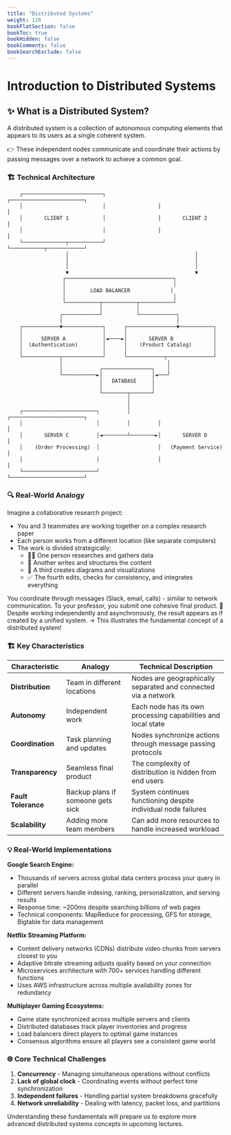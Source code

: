 ```yaml
---
title: "Distributed Systems"    
weight: 120
bookFlatSection: false
bookToc: true
bookHidden: false
bookComments: false   
bookSearchExclude: false
---
```

# Introduction to Distributed Systems

## ✨ What is a Distributed System?

A distributed system is a collection of autonomous computing elements that appears to its users as a single coherent system.

👉 These independent nodes communicate and coordinate their actions by passing messages over a network to achieve a common goal.

### 🏗️ Technical Architecture

```
    ┌──────────────────────────┐                 ┌────────────────────────┐
    │                          │                 │                        │
    │       CLIENT 1           │                 │       CLIENT 2         │
    │                          │                 │                        │
    └──────────────┬───────────┘                 └───────────┬────────────┘
                   │                                         │
                   │                                         │
                   │                                         │
                   ▼                                         ▼
                  ┌───────────────────────────────────┐
                  │                                   │
                  │        LOAD BALANCER             │
                  │                                   │
                  └───────────┬───────────┬───────────┘
                              │           │
                 ┌────────────┘           └────────────┐
                 │                                     │
    ┌────────────▼─────────────┐      ┌────────────────▼───────────┐
    │                          │      │                            │
    │      SERVER A            │◄────►│       SERVER B             │
    │  (Authentication)        │      │    (Product Catalog)       │
    │                          │      │                            │
    └────────────┬─────────────┘      └────────────┬───────────────┘
                 │                                  │
                 │            ┌────────────────┐    │
                 └───────────►│                │◄───┘
                              │   DATABASE     │
                              │                │
                              └────────┬───────┘
                                       │
                                       │
    ┌────────────────────────┐         │         ┌────────────────────────┐
    │                        │         │         │                        │
    │       SERVER C         │◄────────┴────────►│       SERVER D         │
    │    (Order Processing)  │                   │   (Payment Service)    │
    │                        │                   │                        │
    └────────────────────────┘                   └────────────────────────┘
```

### 🔍 Real-World Analogy

Imagine a collaborative research project:
- You and 3 teammates are working together on a complex research paper
- Each person works from a different location (like separate computers)
- The work is divided strategically:
  - 👨‍💻 One person researches and gathers data
  - 📝 Another writes and structures the content
  - 🎨 A third creates diagrams and visualizations
  - ✅ The fourth edits, checks for consistency, and integrates everything

You coordinate through messages (Slack, email, calls) - similar to network communication.
To your professor, you submit one cohesive final product.
🔵 Despite working independently and asynchronously, the result appears as if created by a unified system.
→ This illustrates the fundamental concept of a distributed system!

### 🏗️ Key Characteristics

| Characteristic | Analogy | Technical Description |
|----------------|---------|----------------------|
| **Distribution** | Team in different locations | Nodes are geographically separated and connected via a network |
| **Autonomy** | Independent work | Each node has its own processing capabilities and local state |
| **Coordination** | Task planning and updates | Nodes synchronize actions through message passing protocols |
| **Transparency** | Seamless final product | The complexity of distribution is hidden from end users |
| **Fault Tolerance** | Backup plans if someone gets sick | System continues functioning despite individual node failures |
| **Scalability** | Adding more team members | Can add more resources to handle increased workload |

### 💡 Real-World Implementations

**Google Search Engine:**
- Thousands of servers across global data centers process your query in parallel
- Different servers handle indexing, ranking, personalization, and serving results
- Response time: ~200ms despite searching billions of web pages
- Technical components: MapReduce for processing, GFS for storage, Bigtable for data management

**Netflix Streaming Platform:**
- Content delivery networks (CDNs) distribute video chunks from servers closest to you
- Adaptive bitrate streaming adjusts quality based on your connection
- Microservices architecture with 700+ services handling different functions
- Uses AWS infrastructure across multiple availability zones for redundancy

**Multiplayer Gaming Ecosystems:**
- Game state synchronized across multiple servers and clients
- Distributed databases track player inventories and progress
- Load balancers direct players to optimal game instances
- Consensus algorithms ensure all players see a consistent game world

### 🌐 Core Technical Challenges

1. **Concurrency** - Managing simultaneous operations without conflicts
2. **Lack of global clock** - Coordinating events without perfect time synchronization
3. **Independent failures** - Handling partial system breakdowns gracefully
4. **Network unreliability** - Dealing with latency, packet loss, and partitions

Understanding these fundamentals will prepare us to explore more advanced distributed systems concepts in upcoming lectures.